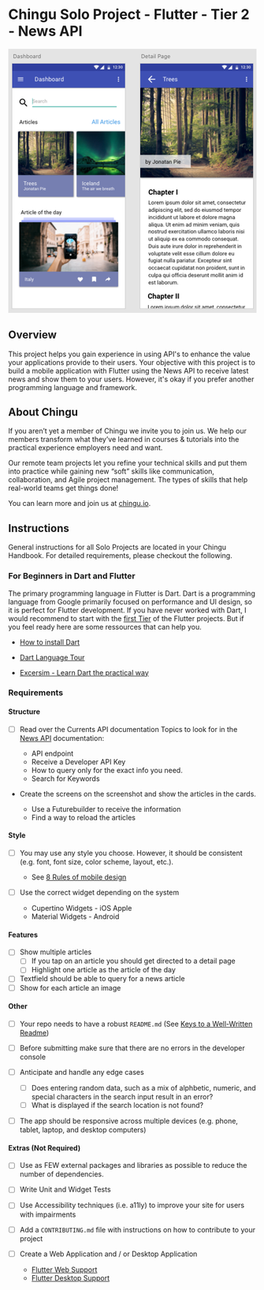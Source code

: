 # Chingu Solo Project - Flutter - Tier 2 - News API

![Design](assets/design.png)

## Overview

This project helps you gain experience in using API's to enhance the value
your applications provide to their users. Your objective with this project is 
to build a mobile application with Flutter using the News API to receive latest 
news and show them to your users. However, it's okay if you prefer another 
programming language and framework.

## About Chingu

If you aren’t yet a member of Chingu we invite you to join us. We help our 
members transform what they’ve learned in courses & tutorials into the 
practical experience employers need and want.

Our remote team projects let you refine your technical skills and put them 
into practice while gaining new “soft” skills like communication, 
collaboration, and Agile project management. The types of skills that 
help real-world teams get things done!

You can learn more and join us at [chingu.io](https://chingu.io).

## Instructions

General instructions for all Solo Projects are located in your Chingu Handbook. 
For detailed requirements, please checkout the following.

### For Beginners in Dart and Flutter

The primary programming language in Flutter is Dart. Dart is a programming language from Google primarily focused on performance and UI design, so it is perfect for Flutter development. If you have never worked with Dart, I would recommend to start with the [first Tier](https://github.com/chingu-voyages/soloproject-tier2-flutter-projectname) of the Flutter projects. But if you feel ready here are some ressources that can help you.

- [How to install Dart](https://dart.dev/get-dart)

- [Dart Language Tour](https://dart.dev/guides/language/language-tour)

- [Excersim - Learn Dart the practical way](https://exercism.io/tracks/dart)

### Requirements

#### Structure

- [ ] Read over the Currents API documentation
  Topics to look for in the [News API](https://newsapi.org/) documentation:
  
  - API endpoint
  - Receive a Developer API Key
  - How to query only for the exact info you need.
  - Search for Keywords

- Create the screens on the screenshot and show the articles in the cards.
  
  - Use a Futurebuilder to receive the information
  - Find a way to reload the articles
  
#### Style

- [ ] You may use any style you choose. However, it should be consistent (e.g.
  font, font size, color scheme, layout, etc.).
  
  - See [8 Rules of mobile design](https://uxdesign.cc/8-rules-of-mobile-design-1b8d9936c241)
  
- [ ] Use the correct widget depending on the system
  - Cupertino Widgets - iOS Apple
  - Material Widgets - Android

#### Features

- [ ] Show multiple articles
  - [ ] If you tap on an article you should get directed to a detail page
  - [ ] Highlight one article as the article of the day
- [ ] Textfield should be able to query for a news article
- [ ] Show for each article an image

#### Other

- [ ] Your repo needs to have a robust `README.md` (See [Keys to a Well-Written Readme](https://medium.com/chingu/keys-to-a-well-written-readme-55c53d34fe6d))

- [ ] Before submitting make sure that there are no errors in the developer console

- [ ] Anticipate and handle any edge cases
  
  - [ ] Does entering random data, such as a mix of alphbetic, numeric, and
    special characters in the search input result in an error?
  - [ ] What is displayed if the search location is not found?

- [ ] The app should be responsive across multiple devices (e.g. phone, tablet, 
  laptop, and desktop computers)
  
#### Extras (Not Required)

- [ ] Use as FEW external packages and libraries as possible to reduce the 
  number of dependencies.

- [ ] Write Unit and Widget Tests

- [ ] Use Accessibility techniques (i.e. a11ly) to improve your site for users 
  with impairments 

- [ ] Add a `CONTRIBUTING.md` file with instructions on how to contribute to
  your project

- [ ] Create a Web Application and / or Desktop Application
  
  - [Flutter Web Support](https://flutter.dev/web)
  - [Flutter Desktop Support](https://flutter.dev/desktop) 

